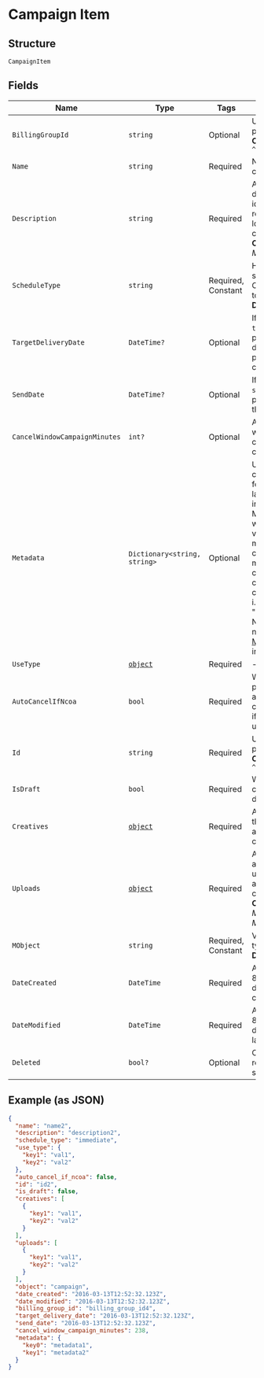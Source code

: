 
# Campaign Item

## Structure

`CampaignItem`

## Fields

| Name | Type | Tags | Description |
|  --- | --- | --- | --- |
| `BillingGroupId` | `string` | Optional | Unique identifier prefixed with `bg_`.<br>**Constraints**: *Pattern*: `^bg_[a-zA-Z0-9]+$` |
| `Name` | `string` | Required | Name of the campaign. |
| `Description` | `string` | Required | An internal description that identifies this resource. Must be no longer than 255 characters.<br>**Constraints**: *Maximum Length*: `255` |
| `ScheduleType` | `string` | Required, Constant | How the campaign should be scheduled. Only value available today is `immediate`.<br>**Default**: `"immediate"` |
| `TargetDeliveryDate` | `DateTime?` | Optional | If `schedule_type` is `target_delivery_date`, provide a targeted delivery date for mail pieces in this campaign. |
| `SendDate` | `DateTime?` | Optional | If `schedule_type` is `scheduled_send_date`, provide a date to send this campaign. |
| `CancelWindowCampaignMinutes` | `int?` | Optional | A window, in minutes, within which the campaign can be canceled. |
| `Metadata` | `Dictionary<string, string>` | Optional | Use metadata to store custom information for tagging and labeling back to your internal systems. Must be an object with up to 20 key-value pairs. Keys must be at most 40 characters and values must be at most 500 characters. Neither can contain the characters `"` and `\`. i.e. '{"customer_id" : "NEWYORK2015"}' Nested objects are not supported.  See [Metadata](#section/Metadata) for more information. |
| `UseType` | [`object`](../../doc/models/m-object-enum.md) | Required | - |
| `AutoCancelIfNcoa` | `bool` | Required | Whether or not a mail piece should be automatically canceled and not sent if the address is updated via NCOA. |
| `Id` | `string` | Required | Unique identifier prefixed with `cmp_`.<br>**Constraints**: *Pattern*: `^cmp_[a-zA-Z0-9]+$` |
| `IsDraft` | `bool` | Required | Whether or not the campaign is still a draft. |
| `Creatives` | [`object`](../../doc/models/m-object-enum.md) | Required | An array of creatives that have been associated with this campaign. |
| `Uploads` | [`object`](../../doc/models/m-object-enum.md) | Required | A single-element array containing the upload object that is assocated with this campaign.<br>**Constraints**: *Minimum Items*: `0`, *Maximum Items*: `1` |
| `MObject` | `string` | Required, Constant | Value is resource type.<br>**Default**: `"campaign"` |
| `DateCreated` | `DateTime` | Required | A timestamp in ISO 8601 format of the date the resource was created. |
| `DateModified` | `DateTime` | Required | A timestamp in ISO 8601 format of the date the resource was last modified. |
| `Deleted` | `bool?` | Optional | Only returned if the resource has been successfully deleted. |

## Example (as JSON)

```json
{
  "name": "name2",
  "description": "description2",
  "schedule_type": "immediate",
  "use_type": {
    "key1": "val1",
    "key2": "val2"
  },
  "auto_cancel_if_ncoa": false,
  "id": "id2",
  "is_draft": false,
  "creatives": [
    {
      "key1": "val1",
      "key2": "val2"
    }
  ],
  "uploads": [
    {
      "key1": "val1",
      "key2": "val2"
    }
  ],
  "object": "campaign",
  "date_created": "2016-03-13T12:52:32.123Z",
  "date_modified": "2016-03-13T12:52:32.123Z",
  "billing_group_id": "billing_group_id4",
  "target_delivery_date": "2016-03-13T12:52:32.123Z",
  "send_date": "2016-03-13T12:52:32.123Z",
  "cancel_window_campaign_minutes": 238,
  "metadata": {
    "key0": "metadata1",
    "key1": "metadata2"
  }
}
```

